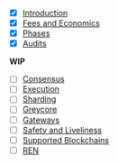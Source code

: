 - [x] [Introduction](https://github.com/renproject/ren/wiki)
- [x] [Fees and Economics](https://github.com/renproject/ren/wiki/Fees-and-Economics)
- [x] [Phases](https://github.com/renproject/ren/wiki/Phases)
- [x] [Audits](https://github.com/renproject/ren/wiki/Audits)

**WIP**
- [ ] [Consensus](https://github.com/renproject/ren/wiki/Consensus)
- [ ] [Execution](https://github.com/renproject/ren/wiki/Execution)
- [ ] [Sharding](https://github.com/renproject/ren/wiki/Sharding)
- [ ] [Greycore](https://github.com/renproject/ren/wiki/Greycore)
- [ ] [Gateways](https://github.com/renproject/ren/wiki/Gateways)
- [ ] [Safety and Liveliness](https://github.com/renproject/ren/wiki/Safety-and-Liveliness)
- [ ] [Supported Blockchains](https://github.com/renproject/ren/wiki/Supported-Blockchains)
- [ ] [REN](https://github.com/renproject/ren/wiki/REN)
